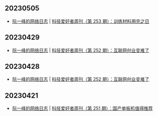 ## 20230505
- [阮一峰的网络日志](https://www.ruanyifeng.com/blog/) | [科技爱好者周刊（第 253 期）：训练材料用完之日](http://www.ruanyifeng.com/blog/2023/05/weekly-issue-253.html)

## 20230429
- [阮一峰的网络日志](https://www.ruanyifeng.com/blog/) | [科技爱好者周刊（第 252 期）：互联网创业变难了](http://www.ruanyifeng.com/blog/2023/04/weekly-issue-252.html)

## 20230428
- [阮一峰的网络日志](https://www.ruanyifeng.com/blog/) | [科技爱好者周刊（第 252 期）：互联网创业变难了](http://www.ruanyifeng.com/blog/2023/04/weekly-issue-252.html)

## 20230421
- [阮一峰的网络日志](https://www.ruanyifeng.com/blog/) | [科技爱好者周刊（第 251 期）：国产单板机值得推荐](http://www.ruanyifeng.com/blog/2023/04/weekly-issue-251.html)

